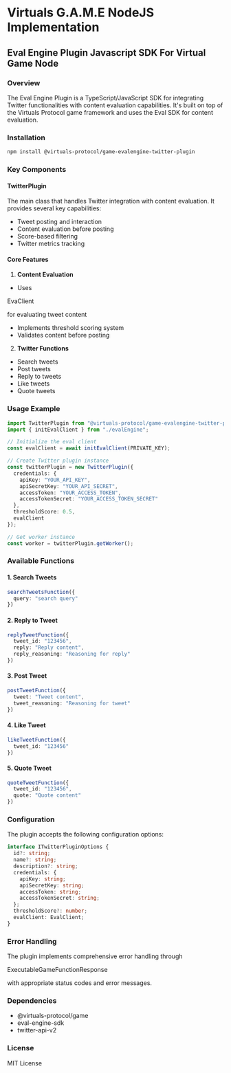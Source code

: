 # Virtuals G.A.M.E NodeJS Implementation

## Eval Engine Plugin Javascript SDK For Virtual Game Node

### Overview

The Eval Engine Plugin is a TypeScript/JavaScript SDK for integrating Twitter functionalities with content evaluation capabilities. It's built on top of the Virtuals Protocol game framework and uses the Eval SDK for content evaluation.

### Installation

```bash
npm install @virtuals-protocol/game-evalengine-twitter-plugin
```

### Key Components

#### TwitterPlugin

The main class that handles Twitter integration with content evaluation. It provides several key capabilities:

* Tweet posting and interaction
* Content evaluation before posting
* Score-based filtering
* Twitter metrics tracking

#### Core Features

1. **Content Evaluation**

* Uses

EvaClient

for evaluating tweet content

* Implements threshold scoring system
* Validates content before posting

2. **Twitter Functions**

* Search tweets
* Post tweets
* Reply to tweets
* Like tweets
* Quote tweets

### Usage Example

```typescript
import TwitterPlugin from "@virtuals-protocol/game-evalengine-twitter-plugin";
import { initEvalClient } from "./evalEngine";

// Initialize the eval client
const evalClient = await initEvalClient(PRIVATE_KEY);

// Create Twitter plugin instance
const twitterPlugin = new TwitterPlugin({
  credentials: {
    apiKey: "YOUR_API_KEY",
    apiSecretKey: "YOUR_API_SECRET",
    accessToken: "YOUR_ACCESS_TOKEN", 
    accessTokenSecret: "YOUR_ACCESS_TOKEN_SECRET"
  },
  thresholdScore: 0.5,
  evalClient
});

// Get worker instance
const worker = twitterPlugin.getWorker();
```

### Available Functions

#### 1. Search Tweets

```typescript
searchTweetsFunction({
  query: "search query"
})
```

#### 2. Reply to Tweet

```typescript
replyTweetFunction({
  tweet_id: "123456",
  reply: "Reply content",
  reply_reasoning: "Reasoning for reply"
})
```

#### 3. Post Tweet

```typescript
postTweetFunction({
  tweet: "Tweet content",
  tweet_reasoning: "Reasoning for tweet"
})
```

#### 4. Like Tweet

```typescript
likeTweetFunction({
  tweet_id: "123456"  
})
```

#### 5. Quote Tweet

```typescript
quoteTweetFunction({
  tweet_id: "123456",
  quote: "Quote content"
})
```

### Configuration

The plugin accepts the following configuration options:

```typescript
interface ITwitterPluginOptions {
  id?: string;
  name?: string; 
  description?: string;
  credentials: {
    apiKey: string;
    apiSecretKey: string;
    accessToken: string;
    accessTokenSecret: string;
  };
  thresholdScore?: number;
  evalClient: EvalClient;
}
```

### Error Handling

The plugin implements comprehensive error handling through

ExecutableGameFunctionResponse

with appropriate status codes and error messages.

### Dependencies

* @virtuals-protocol/game
* eval-engine-sdk
* twitter-api-v2

### License

MIT License
